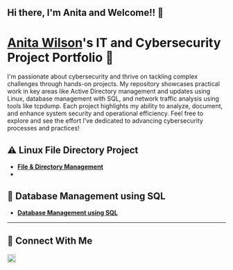 ## Hi there, I'm Anita and Welcome!! 👋

# <a href="https://www.linkedin.com/in/anitawilson718/">Anita Wilson</a>'s IT and Cybersecurity Project Portfolio 🔐


I'm passionate about cybersecurity and thrive on tackling complex challenges through hands-on projects. My repository showcases practical work in key areas like Active Directory management and updates using Linux, database management with SQL, and network traffic analysis using tools like tcpdump. Each project highlights my ability to analyze, document, and enhance system security and operational efficiency. Feel free to explore and see the effort I’ve dedicated to advancing cybersecurity processes and practices!


## ⚠️ Linux File Directory Project

- **[File & Directory Management](https://github.com/AWilso76/Linux-File-Directory)**
- 
## 🚨 Database Management using SQL

- **[Database Management using SQL](https://github.com/AWilso76/DatabaseMgmtSQL)**


<hr/>

## 🤳 Connect With Me
<a href="https://www.linkedin.com/in/anitawilson718/">
  <img src="https://upload.wikimedia.org/wikipedia/commons/c/ca/LinkedIn_logo_initials.png" alt="LinkedIn" width="20" style="vertical-align:middle;">
</a>

[linkedin]: https://linkedin.com/in/anita-wilson718

<!--
<img width="35" alt="image" src="https://github.com/user-attachments/assets/2f41c7cd-5ea8-4475-b451-a37161b6c3fb"> 
<img width="35" alt="image" src="https://github.com/user-attachments/assets/77649969-9910-4994-8b96-74a116cfb2a8">
-->
